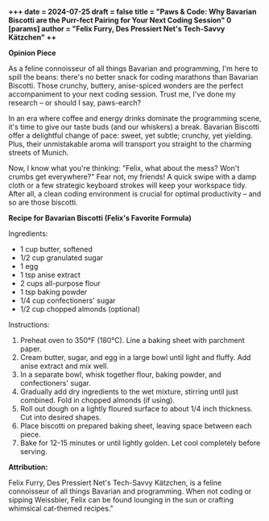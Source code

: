 **+++
date = 2024-07-25
draft = false
title = \"Paws & Code: Why Bavarian Biscotti are the Purr-fect Pairing for Your Next Coding Session\"
0
[params]
 author = \"Felix Furry, Des Pressiert Net's Tech-Savvy Kätzchen\"
++**

**Opinion Piece**

As a feline connoisseur of all things Bavarian and programming, I'm here to spill the beans: there's no better snack for coding marathons than Bavarian Biscotti. Those crunchy, buttery, anise-spiced wonders are the perfect accompaniment to your next coding session. Trust me, I've done my research – or should I say, paws-earch?

In an era where coffee and energy drinks dominate the programming scene, it's time to give our taste buds (and our whiskers) a break. Bavarian Biscotti offer a delightful change of pace: sweet, yet subtle; crunchy, yet yielding. Plus, their unmistakable aroma will transport you straight to the charming streets of Munich.

Now, I know what you're thinking: \"Felix, what about the mess? Won't crumbs get everywhere?\" Fear not, my friends! A quick swipe with a damp cloth or a few strategic keyboard strokes will keep your workspace tidy. After all, a clean coding environment is crucial for optimal productivity – and so are those biscotti.

**Recipe for Bavarian Biscotti (Felix's Favorite Formula)**

Ingredients:

* 1 cup butter, softened
* 1/2 cup granulated sugar
* 1 egg
* 1 tsp anise extract
* 2 cups all-purpose flour
* 1 tsp baking powder
* 1/4 cup confectioners' sugar
* 1/2 cup chopped almonds (optional)

Instructions:

1. Preheat oven to 350°F (180°C). Line a baking sheet with parchment paper.
2. Cream butter, sugar, and egg in a large bowl until light and fluffy. Add anise extract and mix well.
3. In a separate bowl, whisk together flour, baking powder, and confectioners' sugar.
4. Gradually add dry ingredients to the wet mixture, stirring until just combined. Fold in chopped almonds (if using).
5. Roll out dough on a lightly floured surface to about 1/4 inch thickness. Cut into desired shapes.
6. Place biscotti on prepared baking sheet, leaving space between each piece.
7. Bake for 12-15 minutes or until lightly golden. Let cool completely before serving.

**Attribution:**

Felix Furry, Des Pressiert Net's Tech-Savvy Kätzchen, is a feline connoisseur of all things Bavarian and programming. When not coding or sipping Weissbier, Felix can be found lounging in the sun or crafting whimsical cat-themed recipes."
